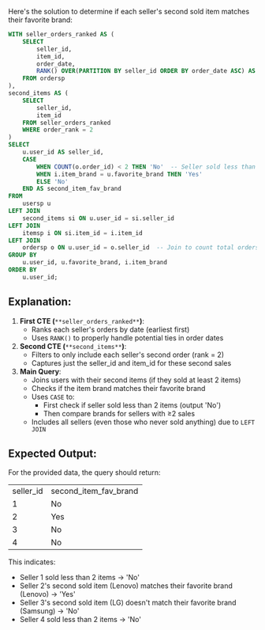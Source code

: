 Here's the solution to determine if each seller's second sold item matches their favorite brand:

```SQL
WITH seller_orders_ranked AS (
    SELECT
        seller_id,
        item_id,
        order_date,
        RANK() OVER(PARTITION BY seller_id ORDER BY order_date ASC) AS order_rank
    FROM ordersp
),
second_items AS (
    SELECT
        seller_id,
        item_id
    FROM seller_orders_ranked
    WHERE order_rank = 2
)
SELECT
    u.user_id AS seller_id,
    CASE
        WHEN COUNT(o.order_id) < 2 THEN 'No'  -- Seller sold less than 2 items
        WHEN i.item_brand = u.favorite_brand THEN 'Yes'
        ELSE 'No'
    END AS second_item_fav_brand
FROM
    usersp u
LEFT JOIN
    second_items si ON u.user_id = si.seller_id
LEFT JOIN
    itemsp i ON si.item_id = i.item_id
LEFT JOIN
    ordersp o ON u.user_id = o.seller_id  -- Join to count total orders
GROUP BY
    u.user_id, u.favorite_brand, i.item_brand
ORDER BY
    u.user_id;
```

## Explanation:

1. **First CTE (**`**seller_orders_ranked**`**)**:
    - Ranks each seller's orders by date (earliest first)
    - Uses `RANK()` to properly handle potential ties in order dates
2. **Second CTE (**`**second_items**`**)**:
    - Filters to only include each seller's second order (rank = 2)
    - Captures just the seller_id and item_id for these second sales
3. **Main Query**:
    - Joins users with their second items (if they sold at least 2 items)
    - Checks if the item brand matches their favorite brand
    - Uses `CASE` to:
        - First check if seller sold less than 2 items (output 'No')
        - Then compare brands for sellers with ≥2 sales
    - Includes all sellers (even those who never sold anything) due to `LEFT JOIN`

## Expected Output:

For the provided data, the query should return:

|   |   |
|---|---|
|seller_id|second_item_fav_brand|
|1|No|
|2|Yes|
|3|No|
|4|No|

This indicates:

- Seller 1 sold less than 2 items → 'No'
- Seller 2's second sold item (Lenovo) matches their favorite brand (Lenovo) → 'Yes'
- Seller 3's second sold item (LG) doesn't match their favorite brand (Samsung) → 'No'
- Seller 4 sold less than 2 items → 'No'